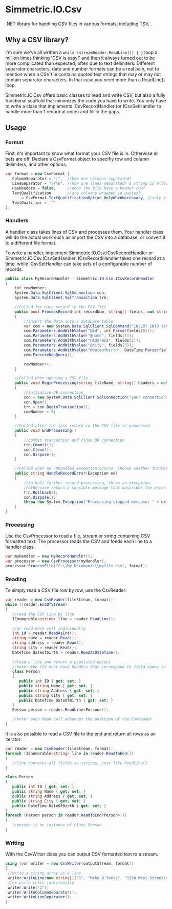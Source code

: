# Simmetric.IO.Csv
.NET library for handling CSV files in various formats, including TSV, .

## Why a CSV library?
I'm sure we've all written a `while (streamReader.ReadLine()) { }` loop a million times thinking 'CSV is easy!' and then it always turned out to be more complicated than expected, often due to text delimiters.
Different separator characters, date and number formats can be a real pain, not to mention when a CSV file contains quoted text strings that may or may not contain separator characters. In that case you need more than a ReadLine() loop.

Simmetric.IO.Csv offers basic classes to read and write CSV, but also a fully functional scaffold that minimizes the code you have to write. You only have to write a class that implements ICsvRecordHandler (or ICsvSetHandler to handle more than 1 record at once) and fill in the gaps.

## Usage
### Format
First, it's important to know what format your CSV file is in. Otherwise all bets are off. Declare a CsvFormat object to specifiy row and column delimiters, and other options.
```csharp
var format = new CsvFormat { 
   ColumnSeparator = ";",  //how are columns separated?
   LineSeparator = "\r\n", //how are lines separated? a string is allowed as input, but each character in the string separates a line on its own. this is so you can enter \r\n here
   HasHeaders = false,     //does the file have a header row?
   TextQualification       //are columns wrapped in quotes?
       = CsvFormat.TextQualificationOption.OnlyWhenNecessary, //only if a cell contains separator characters. choose this if there is no text qualification in your CSV file
   TextQualifier = '"' 
};
```

### Handlers
A handler class takes lines of CSV and processes them. Your handler class will do the actual work such as import the CSV into a database, or convert it to a different file format.

To write a handler, implement Simmetric.IO.Csv.ICsvRecordHandler or Simmetric.IO.Csv.ICsvSetHandler.
ICsvRecordHandler takes one record at a time, while ICsvSetHandler can take sets of a configurable number of records.

```csharp
public class MyRecordHandler : Simmetric.IO.Csv.ICsvRecordHandler
{
    int rowNumber;
    System.Data.SqlClient.SqlConnection con;
    System.Data.SqlClient.SqlTransaction trn;

    //Called for each record in the CSV file
    public bool ProcessRecord(int recordNum, string[] fields, out string message)
    {
        //insert the data into a database table
        var com = new System.Data.SqlClient.SqlCommand("INSERT INTO table (id, name, address, city, dateofbirth) VALUES (@id, @name, @address, @city, @dateofbirth", con);
        com.Parameters.AddWithValue("@id", int.Parse(fields[0]));
        com.Parameters.AddWithValue("@name", fields[1]);
        com.Parameters.AddWithValue("@address", fields[2]);
        com.Parameters.AddWithValue("@city", fields[3]);
        com.Parameters.AddWithValue("@dateofbirth", DateTime.Parse(fields[4]));
        com.ExecuteNonQuery();

        rowNumber++;
    }

    //Called when opening a CSV file
    public void BeginProcessing(string fileName, string[] headers = null)
    {
        //initialize DB connection
        con = new System.Data.SqlClient.SqlConnection("your connectionstring here");
        con.Open();
        trn = con.BeginTransaction();
        rowNumber = 0;
    }

    //Called after the last record in the CSV file is processed
    public void EndProcessing()
    {
        //commit transaction and close DB connection
        trn.Commit();
        con.Close();
        con.Dispose();
    }

    //Called when an unhandled exception occurs. Choose whether further processing should happen.
    public string HandleRecordError(Exception ex)
    {
        //to halt further record processing, throw an exception.
        //otherwise return a sensible message that describes the error.
        trn.Rollback();
        con.Dispose();
        throw new System.Exception("Processing stopped because: " + ex.Message);
    }
}
```

### Processing
Use the CsvProcessor to read a file, stream or string containing CSV formatted text. The processor reads the CSV and feeds each line to a handler class.

```csharp
var myHandler = new MyRecordHandler();
var processor = new CsvProcessor(myHandler);
processor.ProcessFile("C:\\My Documents\\myfile.csv", format);
```

### Reading
To simply read a CSV file row by row, use the CsvReader:
```csharp
var reader = new CsvReader(fileStream, format);
while (!reader.EndOfStream)
{
   //read the CSV line by line
   IEnumerable<string> line = reader.ReadLine();
   
   //or read each cell individually
   int id = reader.ReadAsInt();
   string name = reader.Read();
   string address = reader.Read();
   string city = reader.Read();
   DateTime dateofbirth = reader.ReadAsDateTime();
   
   //read a line and return a populated object
   //note: the CSV must have headers that correspond to field names in a class
   class Person 
   {
      public int ID { get; set; }
      public string Name { get; set; }
      public string Address { get; set; }
      public string City { get; set; }
      public DateTime DateOfBirth { get; set; }
   }
   Person person = reader.ReadLine<Person>();

   //note: each Read call advances the position of the CsvReader
}
```

It is also possible to read a CSV file to the end and return all rows as an iterator:
```csharp
var reader = new CsvReader(fileStream, format);
foreach (IEnumerable<string> line in reader.ReadToEnd())
{
   //line contains all fields as strings, just like ReadLine()
}

class Person 
{
   public int ID { get; set; }
   public string Name { get; set; }
   public string Address { get; set; }
   public string City { get; set; }
   public DateTime DateOfBirth { get; set; }
}
foreach (Person person in reader.ReadToEnd<Person>())
{
   //person is an instance of class Person
}
```

### Writing
With the CsvWriter class you can output CSV formatted text to a stream.
```csharp
using (var writer = new CsvWriter(outputStream, format))
{
 //write a string array as a line
 writer.WriteLine(new string[]{"1", "Mike O'Toole", "1234 West Street\r\n12345 Springfield NY", "Springfield", "1980-01-01"});
 //or write cells individually
 writer.Write("1");
 writer.WriteColumnSeparator();
 writer.WriteLineSeparator();
}
```
